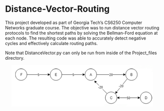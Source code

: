 # Distance-Vector-Routing

This project developed as part of Georgia Tech’s CS6250 Computer Networks graduate course. The objective was to run distance vector routing protocols to find the shortest paths by solving the Bellman-Ford equation at each node. The resulting code was able to accurately detect negative cycles and effectively calculate routing paths. 

Note that DistanceVector.py can only be run from inside of the Project_files directory.

<p align="center">
  <img src="https://github.com/ajhotrum/Distance-Vector-Routing/blob/main/images/topology.PNG?raw=true"/>
</p>
